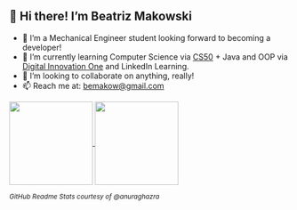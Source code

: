 ## :wave: Hi there! I’m Beatriz Makowski
- :eyes: I’m a Mechanical Engineer student looking forward to becoming a developer!
- :seedling: I’m currently learning Computer Science via [CS50](https://online-learning.harvard.edu/course/cs50-introduction-computer-science?delta=0) + Java and OOP via [Digital Innovation One](https://digitalinnovation.one/) and LinkedIn Learning.
- 💞️ I’m looking to collaborate on anything, really! 
- 📫 Reach me at: bemakow@gmail.com

<a href="https://github.com/anuraghazra/github-readme-stats">
  <img align="center" height="150em" src="https://github-readme-stats.vercel.app/api?username=beatrizmakowski&show_icons=true&include_all_commits=true)" />
</a>
<a href="https://github.com/anuraghazra/github-readme-stats">
  <img align="center" height="150em" src="https://github-readme-stats.vercel.app/api/top-langs/?username=beatrizmakowski&layout=compact" />
</a>

<p><i><sub>GitHub Readme Stats courtesy of @anuraghazra</sub></i></p>
